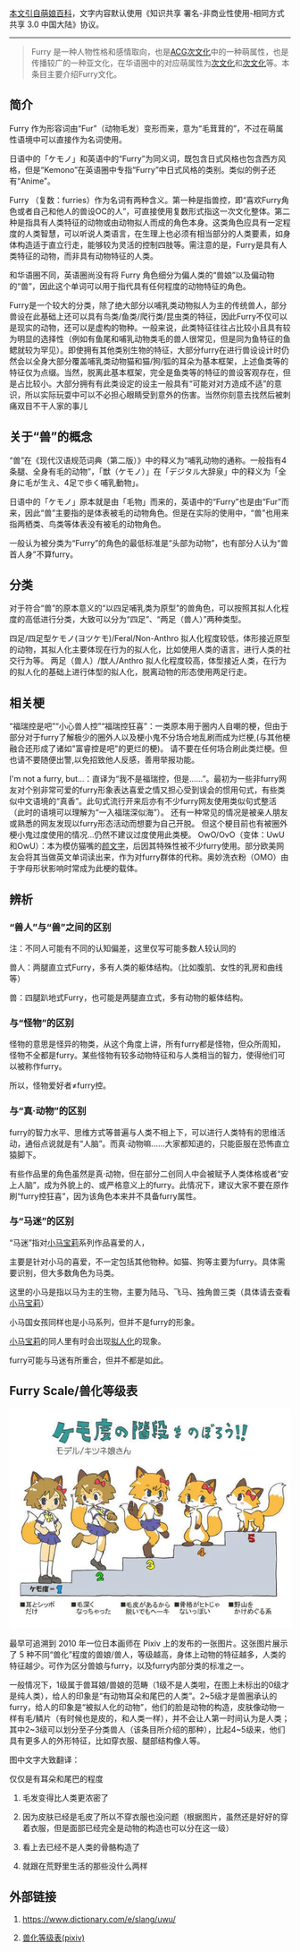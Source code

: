 <!-- markdownlint-disable MD041 MD033 -->

[本文引自萌娘百科](https://mzh.moegirl.org.cn)，文字内容默认使用《知识共享 署名-非商业性使用-相同方式共享 3.0 中国大陆》协议。

<hr>

> Furry 是一种人物性格和感情取向，也是[ACG](https://mzh.moegirl.org.cn/ACG)[次文化](https://mzh.moegirl.org.cn/次文化)中的一种萌属性，也是传播较广的一种亚文化，在华语圈中的对应萌属性为[次文化](https://mzh.moegirl.org.cn/兽人)和[次文化](https://mzh.moegirl.org.cn/动物)等。本条目主要介绍Furry文化。

## 简介

Furry 作为形容词由“Fur”（动物毛发）变形而来，意为“毛茸茸的”，不过在萌属性语境中可以直接作为名词使用。

日语中的「ケモノ」和英语中的“Furry”为同义词，既包含日式风格也包含西方风格，但是“Kemono”在英语圈中专指“Furry”中日式风格的类别。类似的例子还有“Anime”。

Furry （复数：furries）作为名词有两种含义。第一种是指兽控，即“喜欢Furry角色或者自己和他人的兽设OC的人”，可直接使用复数形式指这一次文化整体。第二种是指具有人类特征的动物或由动物拟人而成的角色本身。这类角色应具有一定程度的人类智慧，可以听说人类语言，在生理上也必须有相当部分的人类要素，如身体构造适于直立行走，能够较为灵活的控制四肢等。需注意的是，Furry是具有人类特征的动物，而非具有动物特征的人类。

和华语圈不同，英语圈尚没有将 Furry 角色细分为偏人类的“兽娘”以及偏动物的“兽”，因此这个单词可以用于指代具有任何程度的动物特征的角色。

Furry是一个较大的分类，除了绝大部分以哺乳类动物拟人为主的传统兽人，部分兽设在此基础上还可以具有鸟类/鱼类/爬行类/昆虫类的特征，因此Furry不仅可以是现实的动物，还可以是虚构的物种。一般来说，此类特征往往占比较小且具有较为明显的选择性（例如有鱼尾和哺乳动物类毛的兽人很常见，但是同为鱼特征的鱼鳃就较为罕见）。即使拥有其他类别生物的特征，大部分furry在进行兽设设计时仍然会以全身大部分覆盖哺乳类动物猫和猫/狗/狐的耳朵为基本框架，上述鱼类等的特征仅为点缀。当然，脱离此基本框架，完全是鱼类等的特征的兽设客观存在，但是占比较小。大部分拥有有此类设定的设主一般具有“可能对对方造成不适”的意识，所以实际玩耍中可以不必担心眼睛受到意外的伤害。当然你刻意去找然后被刺痛双目不干人家的事儿

## 关于“兽”的概念

“兽”在《现代汉语规范词典（第二版）》中的释义为“哺乳动物的通称。一般指有4条腿、全身有毛的动物”，「獣（ケモノ）」在「デジタル大辞泉」中的释义为「全身に毛が生え、4足で歩く哺乳動物」。

日语中的「ケモノ」原本就是由「毛物」而来的，英语中的“Furry”也是由“Fur”而来，因此“兽”主要指的是体表被毛的动物角色。但是在实际的使用中，“兽”也用来指两栖类、鸟类等体表没有被毛的动物角色。

一般认为被分类为“Furry”的角色的最低标准是“头部为动物”，也有部分人认为“兽首人身”不算furry。

## 分类

对于符合“兽”的原本意义的“以四足哺乳类为原型”的兽角色，可以按照其拟人化程度的高低进行分类，大致可以分为“四足”、“两足（兽人）”两种类型。

四足/四足型ケモノ(ヨツケモ)/Feral/Non-Anthro
拟人化程度较低，体形接近原型的动物，其拟人化主要体现在行为的拟人化，比如使用人类的语言，进行人类的社交行为等。
两足（兽人）/獣人/Anthro
拟人化程度较高，体型接近人类，在行为的拟人化的基础上进行体型的拟人化，脱离动物的形态使用两足行走。

## 相关梗

“福瑞控是吧”“小心兽人控”“福瑞控狂喜”：一类原本用于圈内人自嘲的梗，但由于部分对于furry了解极少的圈外人以及梗小鬼不分场合地乱刷而成为烂梗,(与其他梗融合还形成了诸如"富睿控是吧"的更烂的梗)。
请不要在任何场合刷此类烂梗。但也请不要随便出警,以免招致他人反感，善用举报功能。

I'm not a furry, but...：直译为“我不是福瑞控，但是……”。最初为一些非furry网友对个别非常可爱的furry形象表达喜爱之情又担心受到误会的惯用句式，有些类似中文语境的“真香”。此句式流行开来后亦有不少furry网友使用类似句式整活（此时的语境可以理解为“一入福瑞深似海”）。
还有一种常见的情况是被亲人朋友或熟悉的网友发现以furry形态活动而想要为自己开脱。
但这个梗目前也有被圈外梗小鬼过度使用的情况...仍然不建议过度使用此类梗。
OwO/OvO（变体：UwU和OwU）：本为模仿猫嘴的[颜文字](https://mzh.moegirl.org.cn/颜文字)，后因其特殊性被不少furry使用。部分欧美网友会将其当做英文单词读出来，作为对furry群体的代称。奥妙洗衣粉（OMO）由于字母形状影响时常成为此梗的载体。

## 辨析

### “兽人”与“兽”之间的区别

注：不同人可能有不同的认知偏差，这里仅写可能多数人较认同的

兽人：两腿直立式Furry，多有人类的躯体结构。（比如腹肌、女性的乳房和曲线等）

兽：四腿趴地式Furry，也可能是两腿直立式，多有动物的躯体结构。

### 与“怪物”的区别

怪物的意思是怪异的物类，从这个角度上讲，所有furry都是怪物，但众所周知，怪物不全都是furry。某些怪物有较多动物特征和与人类相当的智力，使得他们可以被称作furry。

所以，怪物爱好者≠furry控。

### 与“真·动物”的区别

furry的智力水平、思维方式等普遍与人类不相上下，可以进行人类特有的思维活动，通俗点说就是有“人脑”。而真·动物嘛……大家都知道的，只能臣服在恐怖直立猿脚下。

有些作品里的角色虽然是真·动物，但在部分二创同人中会被赋予人类体格或者“安上人脑”，成为外貌上的、或严格意义上的furry。此情况下，建议大家不要在原作刷“furry控狂喜”，因为该角色本来并不具备furry属性。

### 与“马迷”的区别

“马迷”指对[小马宝莉](https://mzh.moegirl.org.cn/小马宝莉)系列作品喜爱的人，

主要是针对小马的喜爱，不一定包括其他物种。如猫、狗等主要为furry。具体需要识别，但大多数角色为马类。

这里的小马是指以马为主的生物，主要为陆马、飞马、独角兽三类（具体请去查看[小马宝莉](https://mzh.moegirl.org.cn/小马宝莉)）

小马国女孩同样也是小马系列，但并不是furry的形象。

[小马宝莉](https://mzh.moegirl.org.cn/小马宝莉)的同人里有时会出现[拟人化](https://mzh.moegirl.org.cn/拟人化)的现象。

furry可能与马迷有所重合，但并不都是如此。

## Furry Scale/兽化等级表

![兽化等级表](/post/FurryWikiMegirlWiki/images/Furry-scale.webp "兽化等级表")

最早可追溯到 2010 年一位日本画师在 Pixiv 上的发布的一张图片。这张图片展示了 5 种不同“兽化”程度的兽娘/兽人，等级越高，身体上动物的特征越多，人类的特征越少。可作为区分兽娘与furry，以及furry内部分类的标准之一。

一般情况下，1级属于兽耳娘/兽娘的范畴（1级不是人类啦，在图上未标出的0级才是纯人类），给人的印象是“有动物耳朵和尾巴的人类”。2~5级才是兽圈承认的furry，给人的印象是“被拟人化的动物”，他们的脸是动物的构造，皮肤像动物一样有毛/鳞片（有时候也是皮的，和人类一样），并不会让人第一时间认为是人类；其中2~3级可以划分至子分类兽人（该条目所介绍的那种），比起4~5级来，他们具有更多人的外形特征，比如穿衣服、腿部结构像人等。

图中文字大致翻译：

仅仅是有耳朵和尾巴的程度

1. 毛发变得比人类更浓密了

2. 因为皮肤已经是毛皮了所以不穿衣服也没问题（根据图片，虽然还是好好的穿着衣服，但是面部已经完全是动物的构造也可以分在这一级）

3. 看上去已经不是人类的骨骼构造了

4. 就跟在荒野里生活的那些没什么两样

<h2 class="ImportantColor">外部链接</h2>

1. <https://www.dictionary.com/e/slang/uwu/>

2. [兽化等级表(pixiv)](https://www.pixiv.net/artworks/11313122)
